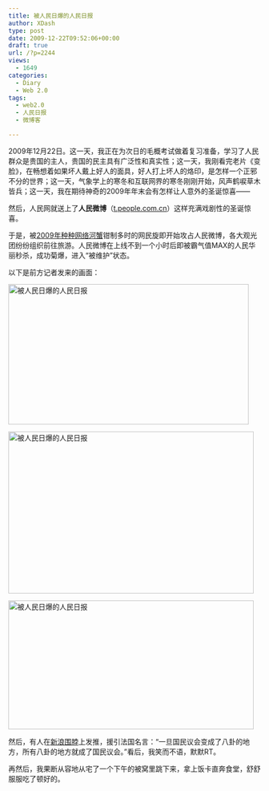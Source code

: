 ```yaml
---
title: 被人民日爆的人民日报
author: XDash
type: post
date: 2009-12-22T09:52:06+00:00
draft: true
url: /?p=2244
views:
  - 1649
categories:
  - Diary
  - Web 2.0
tags:
  - web2.0
  - 人民日报
  - 微博客

---
```

2009年12月22日。这一天，我正在为次日的毛概考试做着复习准备，学习了人民群众是贵国的主人，贵国的民主具有广泛性和真实性；这一天，我刚看完老片《变脸》，在畅想着如果坏人戴上好人的面具，好人打上坏人的烙印，是怎样一个正邪不分的世界；这一天，气象学上的寒冬和互联网界的寒冬刚刚开始，风声鹤唳草木皆兵；这一天，我在期待神奇的2009年年末会有怎样让人意外的圣诞惊喜——

然后，人民网就送上了**人民微博**（<a href="http://t.people.com.cn" target="_blank">t.people.com.cn</a>）这样充满戏剧性的圣诞惊喜。

于是，被<a href="http://www.kenengba.com/post/2085.html" target="_blank">2009年种种网络河蟹</a>钳制多时的网民旋即开始攻占人民微博，各大观光团纷纷组织前往旅游。人民微博在上线不到一个小时后即被霸气值MAX的人民华丽秒杀，成功菊爆，进入“被维护”状态。

以下是前方记者发来的画面：

[<img loading="lazy" decoding="async" class="alignnone size-full wp-image-2245" title="被人民日爆的人民日报" src="http://www.fanbing.net/wp-content/uploads/2009/12/p_large_RF7e_05be0002e3cf2d0d.jpg" alt="被人民日爆的人民日报" width="480" height="280" srcset="http://xdash.one/wp-content/uploads/2009/12/p_large_RF7e_05be0002e3cf2d0d.jpg 600w, http://xdash.one/wp-content/uploads/2009/12/p_large_RF7e_05be0002e3cf2d0d-300x175.jpg 300w" sizes="(max-width: 480px) 100vw, 480px" />][1]

<!--more-->

[<img loading="lazy" decoding="async" class="alignnone size-full wp-image-2249" title="被人民日爆的人民日报" src="http://www.fanbing.net/wp-content/uploads/2009/12/574d9946g7b4bee96c94a690.jpg" alt="被人民日爆的人民日报" width="490" height="323" srcset="http://xdash.one/wp-content/uploads/2009/12/574d9946g7b4bee96c94a690.jpg 490w, http://xdash.one/wp-content/uploads/2009/12/574d9946g7b4bee96c94a690-300x197.jpg 300w" sizes="(max-width: 490px) 100vw, 490px" />][2]

[<img loading="lazy" decoding="async" class="alignnone size-full wp-image-2251" title="被人民日爆的人民日报" src="http://www.fanbing.net/wp-content/uploads/2009/12/33.jpg" alt="被人民日爆的人民日报" width="490" height="257" srcset="http://xdash.one/wp-content/uploads/2009/12/33.jpg 490w, http://xdash.one/wp-content/uploads/2009/12/33-300x157.jpg 300w" sizes="(max-width: 490px) 100vw, 490px" />][3]

然后，有人在<a href="http://t.sina.com.cn/xdash" target="_blank">新浪围脖</a>上发推，援引法国名言：“一旦国民议会变成了八卦的地方，所有八卦的地方就成了国民议会。”看后，我笑而不语，默默RT。

再然后，我果断从容地从宅了一个下午的被窝里跳下来，拿上饭卡直奔食堂，舒舒服服吃了顿好的。

 [1]: http://www.fanbing.net/wp-content/uploads/2009/12/p_large_RF7e_05be0002e3cf2d0d.jpg
 [2]: http://www.fanbing.net/wp-content/uploads/2009/12/574d9946g7b4bee96c94a690.jpg
 [3]: http://www.fanbing.net/wp-content/uploads/2009/12/33.jpg
